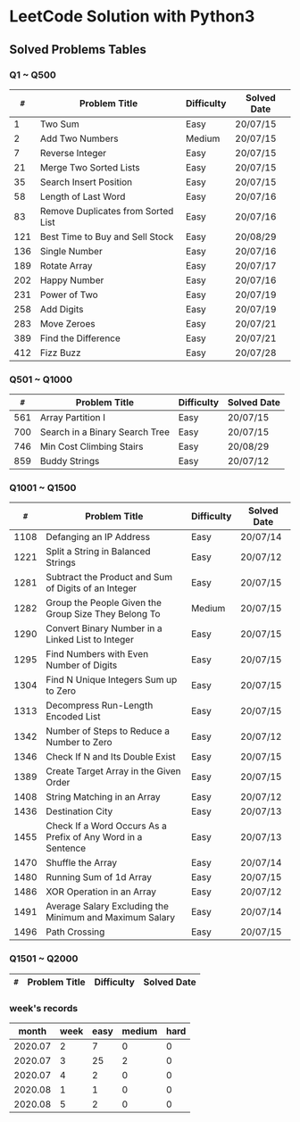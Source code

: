 # LeetCode Solution with Python3

## Solved Problems Tables

### Q1 ~ Q500

`#` | Problem Title | Difficulty | Solved Date
--- | --- | --- | ---
1 | Two Sum | Easy | 20/07/15
2 | Add Two Numbers | Medium | 20/07/15
7 | Reverse Integer | Easy | 20/07/15
21 | Merge Two Sorted Lists | Easy | 20/07/15
35 | Search Insert Position | Easy | 20/07/15
58 | Length of Last Word | Easy | 20/07/16
83 | Remove Duplicates from Sorted List | Easy | 20/07/16
121 | Best Time to Buy and Sell Stock | Easy | 20/08/29
136 | Single Number | Easy | 20/07/16
189 | Rotate Array | Easy | 20/07/17
202 | Happy Number | Easy | 20/07/16
231 | Power of Two | Easy | 20/07/19
258 | Add Digits | Easy | 20/07/19
283 | Move Zeroes | Easy | 20/07/21
389 | Find the Difference | Easy | 20/07/21
412 | Fizz Buzz | Easy | 20/07/28

### Q501 ~ Q1000

`#` | Problem Title | Difficulty | Solved Date
--- | --- | --- | ---
561 | Array Partition I | Easy | 20/07/15
700 | Search in a Binary Search Tree | Easy | 20/07/15
746 | Min Cost Climbing Stairs | Easy | 20/08/29
859 | Buddy Strings | Easy | 20/07/12

### Q1001 ~ Q1500

`#` | Problem Title | Difficulty | Solved Date
--- | --- | --- | ---
1108 | Defanging an IP Address | Easy | 20/07/14
1221 | Split a String in Balanced Strings | Easy | 20/07/12
1281 | Subtract the Product and Sum of Digits of an Integer | Easy | 20/07/15
1282 | Group the People Given the Group Size They Belong To | Medium | 20/07/15
1290 | Convert Binary Number in a Linked List to Integer | Easy | 20/07/15
1295 | Find Numbers with Even Number of Digits | Easy | 20/07/15
1304 | Find N Unique Integers Sum up to Zero | Easy | 20/07/15
1313 | Decompress Run-Length Encoded List | Easy | 20/07/15
1342 | Number of Steps to Reduce a Number to Zero | Easy | 20/07/12
1346 | Check If N and Its Double Exist | Easy | 20/07/15
1389 | Create Target Array in the Given Order | Easy | 20/07/15
1408 | String Matching in an Array | Easy | 20/07/12
1436 | Destination City | Easy | 20/07/13
1455 | Check If a Word Occurs As a Prefix of Any Word in a Sentence | Easy | 20/07/13
1470 | Shuffle the Array | Easy | 20/07/14
1480 | Running Sum of 1d Array | Easy | 20/07/15
1486 | XOR Operation in an Array | Easy | 20/07/12
1491 | Average Salary Excluding the Minimum and Maximum Salary | Easy | 20/07/14
1496 | Path Crossing | Easy | 20/07/15

### Q1501 ~ Q2000

`#` | Problem Title | Difficulty | Solved Date
--- | --- | --- | ---

### week's records

month | week | easy | medium | hard
--- | --- | --- | --- | ---
2020.07 | 2 | 7 | 0 | 0
2020.07 | 3 | 25 | 2 | 0
2020.07 | 4 | 2 | 0 | 0
2020.08 | 1 | 1 | 0 | 0
2020.08 | 5 | 2 | 0 | 0